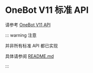 # OneBot V11 标准 API

请参考 [OneBot V11 API](https://github.com/botuniverse/onebot-11/blob/master/api/public.md)

::: warning 注意

并非所有标准 API 都已实现

具体请参阅 [README.md](https://github.com/LagrangeDev/Lagrange.Core?tab=readme-ov-file#lagrangeonebot)

:::